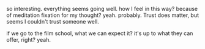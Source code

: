so interesting.
everything seems going well. how I feel in this way?
because of meditation fixation for my thought? yeah. probably.
Trust does matter, but seems I couldn't trust someone well.

if we go to the film school, what we can expect it?
it's up to what they can offer, right?
yeah.
